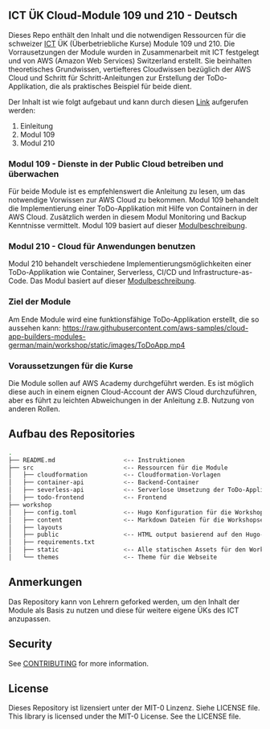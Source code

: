 ## ICT ÜK Cloud-Module 109 und 210 - Deutsch

Dieses Repo enthält den Inhalt und die notwendigen Ressourcen für die schweizer [ICT](https://www.ict-berufsbildung.ch/) ÜK (Überbetriebliche Kurse) Module 109 und 210.
Die Vorrausetzungen der Module wurden in Zusammenarbeit mit ICT festgelegt und von AWS (Amazon Web Services) Switzerland erstellt. Sie beinhalten theoretisches Grundwissen, vertiefteres Cloudwissen bezüglich der AWS Cloud und Schritt für Schritt-Anleitungen zur Erstellung der ToDo-Applikation, die als praktisches Beispiel für beide dient.

Der Inhalt ist wie folgt aufgebaut und kann durch diesen [Link](https://aws-samples.github.io/cloud-app-builders-modules-german/) aufgerufen werden:
1. Einleitung
2. Modul 109
3. Modul 210

### Modul 109 - Dienste in der Public Cloud betreiben und überwachen
Für beide Module ist es empfehlenswert die Anleitung zu lesen, um das notwendige Vorwissen zur AWS Cloud zu bekommen.
Modul 109 behandelt die Implementierung einer ToDo-Applikation mit Hilfe von Containern in der AWS Cloud. Zusätzlich werden in diesem Modul Monitoring und Backup Kenntnisse vermittelt.
Modul 109 basiert auf dieser [Modulbeschreibung](https://www.modulbaukasten.ch/module/109/1/de-DE?title=Dienste-in-der-Public-Cloud-betreiben-und-%C3%BCberwachen).

### Modul 210 - Cloud für Anwendungen benutzen
Modul 210 behandelt verschiedene Implementierungsmöglichkeiten einer ToDo-Applikation wie Container, Serverless, CI/CD und Infrastructure-as-Code.
Das Modul basiert auf dieser [Modulbeschreibung](https://www.modulbaukasten.ch/module/210/1/de-DE?title=Public-Cloud-f%C3%BCr-Anwendungen-nutzen).

### Ziel der Module
Am Ende Module wird eine funktionsfähige ToDo-Applikation erstellt, die so aussehen kann:
https://raw.githubusercontent.com/aws-samples/cloud-app-builders-modules-german/main/workshop/static/images/ToDoApp.mp4

### Voraussetzungen für die Kurse
Die Module sollen auf AWS Academy durchgeführt werden. Es ist möglich diese auch in einem eignen Cloud-Account der AWS Cloud durchzuführen, aber es führt zu leichten Abweichungen in der Anleitung z.B. Nutzung von anderen Rollen.


## Aufbau des Repositories
```bash
.
├── README.md                   <-- Instruktionen
├── src                         <-- Ressourcen für die Module
│   ├── cloudformation          <-- Cloudformation-Vorlagen
│   ├── container-api           <-- Backend-Container
│   ├── severless-api           <-- Serverlose Umsetzung der ToDo-Applikation
│   ├── todo-frontend           <-- Frontend
├── workshop
│   ├── config.toml             <-- Hugo Konfiguration für die Workshop Webseite
│   ├── content                 <-- Markdown Dateien für die Workshopseiten
│   ├── layouts                
│   ├── public                  <-- HTML output basierend auf den Hugo-Dateien
│   ├── requirements.txt        
│   ├── static                  <-- Alle statischen Assets für den Workshop (z.B. Bilder, Dokumente, etc)
│   └── themes                  <-- Theme für die Webseite
```

## Anmerkungen
Das Repository kann von Lehrern geforked werden, um den Inhalt der Module als Basis zu nutzen und diese für weitere eigene ÜKs des ICT anzupassen.

## Security

See [CONTRIBUTING](CONTRIBUTING.md#security-issue-notifications) for more information.

## License
Dieses Repository ist lizensiert unter der MIT-0 Linzenz. Siehe LICENSE file.
This library is licensed under the MIT-0 License. See the LICENSE file.


